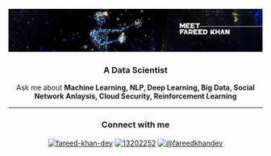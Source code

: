 ![logo](https://github.com/FareedKhan-dev/FareedKhan-dev/blob/main/aic.jpg)
<!-- <h1 align="center">Meet Fareed Hassan Khan</h1>-->
<h3 align="center">A Data Scientist</h3>
<p align="center">Ask me about <strong>Machine Learning, NLP, Deep Learning, Big Data, Social Network Anlaysis, Cloud Security, Reinforcement Learning</strong></p>

<!-- <p align="center"> <a href="https://github.com/ryo-ma/github-profile-trophy"><img src="https://github-profile-trophy.vercel.app/?username=fareedkhan-dev" alt="fareedkhan-dev" /></a> </p> -->

<!-- <p align="center">[<a href="https://fareedkhan-dev.github.io/portfolio/">Website</a>]</p> --> 
<!-- <p align="center">[<a href="https://medium.com/@fareedkhandev">Blog</a>]</p>  -->
<!-- <p align="center">[<a href="fareedhassankhan12@gmail.com">Contact</a>]</p>  -->
<!-- ### Blogs posts -->
<!-- BLOG-POST-LIST:START -->
<!-- BLOG-POST-LIST:END -->

______________

<h3 align="center">Connect with me</h3>
<p align="center">
<a href="https://linkedin.com/in/fareed-khan-dev" target="blank"><img align="center" src="https://raw.githubusercontent.com/rahuldkjain/github-profile-readme-generator/master/src/images/icons/Social/linked-in-alt.svg" alt="fareed-khan-dev" height="30" width="40" /></a>
<a href="https://stackoverflow.com/users/13202252" target="blank"><img align="center" src="https://raw.githubusercontent.com/rahuldkjain/github-profile-readme-generator/master/src/images/icons/Social/stack-overflow.svg" alt="13202252" height="30" width="40" /></a>
<!-- <a href="https://kaggle.com/fareedkhan557" target="blank"><img align="center" src="https://raw.githubusercontent.com/rahuldkjain/github-profile-readme-generator/master/src/images/icons/Social/kaggle.svg" alt="fareedkhan557" height="30" width="40" /></a> -->
<a href="https://medium.com/@fareedkhandev" target="blank"><img align="center" src="https://raw.githubusercontent.com/rahuldkjain/github-profile-readme-generator/master/src/images/icons/Social/medium.svg" alt="@fareedkhandev" height="30" width="40" /></a>
<!-- <a href="https://codepen.io/fareedkhan557" target="blank"><img align="center" src="https://raw.githubusercontent.com/rahuldkjain/github-profile-readme-generator/master/src/images/icons/Social/codepen.svg" alt="fareedkhan557" height="30" width="40" /></a> -->
</p>
